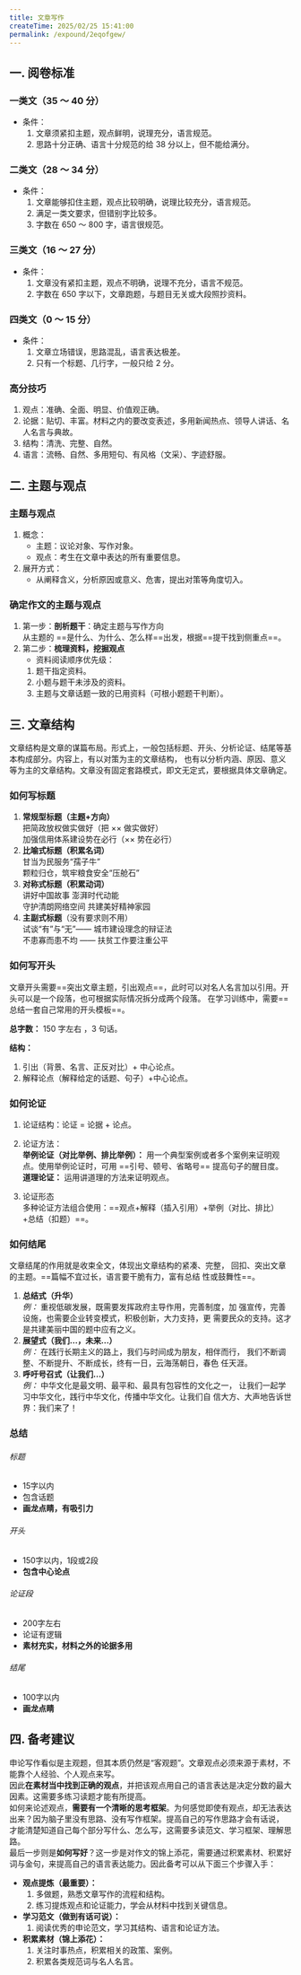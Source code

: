 ```yaml
---
title: 文章写作
createTime: 2025/02/25 15:41:00
permalink: /expound/2eqofgew/
---
```


## 一. 阅卷标准

### 一类文（35 ～ 40 分）

- 条件：
  1. 文章须紧扣主题，观点鲜明，说理充分，语言规范。
  2. 思路十分正确、语言十分规范的给 38 分以上，但不能给满分。

### 二类文（28 ～ 34 分）
- 条件：
  1. 文章能够扣住主题，观点比较明确，说理比较充分，语言规范。
  2. 满足一类文要求，但错别字比较多。
  3. 字数在 650 ～ 800 字，语言很规范。
### 三类文（16 ～ 27 分）
- 条件：
  1. 文章没有紧扣主题，观点不明确，说理不充分，语言不规范。
  2. 字数在 650 字以下，文章跑题，与题目无关或大段照抄资料。
### 四类文（0 ～ 15 分）
- 条件：
  1. 文章立场错误，思路混乱，语言表达极差。
  2. 只有一个标题、几行字，一般只给 2 分。

### 高分技巧

1. 观点：准确、全面、明显、价值观正确。
2. 论据：贴切、丰富。材料之内的要改变表述，多用新闻热点、领导人讲话、名人名言与典故。
3. 结构：清洗、完整、自然。
4. 语言：流畅、自然、多用短句、有风格（文采）、字迹舒服。


## 二. 主题与观点

### 主题与观点
1. 概念：
   - 主题：议论对象、写作对象。
   - 观点：考生在文章中表达的所有重要信息。
2. 展开方式：
   - 从阐释含义，分析原因或意义、危害，提出对策等角度切入。

### 确定作文的主题与观点

1. 第一步：**剖析题干**：确定主题与写作方向  
从主题的 ==是什么、为什么、怎么样==出发，根据==提干找到侧重点==。
2. 第二步：**梳理资料，挖掘观点**
   - 资料阅读顺序优先级：
   1. 题干指定资料。
   2. 小题与题干未涉及的资料。
   3. 主题与文章话题一致的已用资料（可根小题题干判断）。

## 三. 文章结构

文章结构是文章的谋篇布局。形式上，一般包括标题、开头、分析论证、结尾等基本构成部分。内容上，有以对策为主的文章结构，
也有以分析内涵、原因、意义等为主的文章结构。文章没有固定套路模式，即文无定式，要根据具体文章确定。

### 如何写标题

1. **常规型标题（主题+方向）**  
   把简政放权做实做好（把 ×× 做实做好）  
   加强信用体系建设势在必行（×× 势在必行）
2. **比喻式标题（积累名词）**  
   甘当为民服务“孺子牛”  
   颗粒归仓，筑牢粮食安全“压舱石”  
3. **对称式标题（积累动词）**  
   讲好中国故事 澎湃时代动能  
   守护清朗网络空间 共建美好精神家园  
4. **主副式标题**（没有要求则不用）  
   试谈“有”与“无”—— 城市建设理念的辩证法  
   不患寡而患不均 —— 扶贫工作要注重公平

### 如何写开头
文章开头需要==突出文章主题，引出观点==，此时可以对名人名言加以引用。开头可以是一个段落，也可根据实际情况拆分成两个段落。
在学习训练中，需要==总结一套自己常用的开头模板==。  

**总字数：** 150 字左右 ，3 句话。  

**结构：**
1. 引出（背景、名言、正反对比）+ 中心论点。
2. 解释论点（解释给定的话题、句子）+中心论点。


### 如何论证
1. 论证结构：论证 = 论据 + 论点。

2. 论证方法：  
**举例论证（对比举例、排比举例）：** 用一个典型案例或者多个案例来证明观点。使用举例论证时，可用 ==引号、顿号、省略号== 提高句子的醒目度。  
**道理论证：** 运用讲道理的方法来证明观点。

3. 论证形态  
多种论证方法组合使用：==观点+解释（插入引用）+举例（对比、排比）+总结（扣题）==。


### 如何结尾

文章结尾的作用就是收束全文，体现出文章结构的紧凑、完整，
回扣、突出文章的主题。==篇幅不宜过长，语言要干脆有力，富有总结
性或鼓舞性==。
1. **总结式（升华）**  
   _例：_ 重视低碳发展，既需要发挥政府主导作用，完善制度，加
   强宣传，完善设施，也需要企业转变模式，积极创新，大力支持，更
   需要民众的支持。这才是共建美丽中国的题中应有之义。
2. **展望式（我们...，未来...）**  
   _例：_ 在践行长期主义的路上，我们与时间成为朋友，相伴而行，
   我们不断调整、不断提升、不断成长，终有一日，云海荡朝日，春色
   任天涯。
3. **呼吁号召式（让我们...）**  
   _例：_ 中华文化是最文明、最平和、最具有包容性的文化之一，
   让我们一起学习中华文化，践行中华文化，传播中华文化。让我们自
   信大方、大声地告诉世界：我们来了！

### 总结

###### 标题
- 15字以内
- 包含话题
- **画龙点睛，有吸引力**

###### 开头
- 150字以内，1段或2段
- **包含中心论点**

###### 论证段
- 200字左右
- 论证有逻辑
- **素材充实，材料之外的论据多用**

###### 结尾
- 100字以内
- **画龙点睛**



## 四. 备考建议

申论写作看似是主观题，但其本质仍然是“客观题”。文章观点必须来源于素材，不能靠个人经验、个人观点来写。  
因此**在素材当中找到正确的观点**，并把该观点用自己的语言表达是决定分数的最大因素。这需要多练习读题才能有所提高。  
如何来论述观点，**需要有一个清晰的思考框架**。为何感觉即使有观点，却无法表达出来？因为脑子里没有思路、没有写作框架。提高自己的写作思路才会有话说，
才能清楚知道自己每个部分写什么、怎么写，这需要多读范文、学习框架、理解思路。  
最后一步则是**如何写好**？这一步是对作文的锦上添花，需要通过积累素材、积累好词与金句，来提高自己的语言表达能力。因此备考可以从下面三个步骤入手：

- **观点提炼（最重要）：**
  1. 多做题，熟悉文章写作的流程和结构。
  2. 练习提炼观点和论证能力，学会从材料中找到关键信息。
- **学习范文（做到有话可说）：**
  1. 阅读优秀的申论范文，学习其结构、语言和论证方法。
- **积累素材（锦上添花）：**
  1. 关注时事热点，积累相关的政策、案例。
  2. 积累各类规范词与名人名言。



